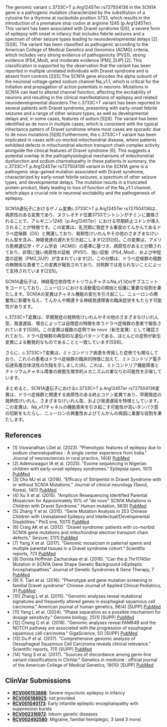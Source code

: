 
    
The genomic variant c.3733C>T p.Arg1245Ter rs727504136 in the SCN1A gene is a pathogenic mutation characterized by the substitution of a cytosine for a thymine at nucleotide position 3733, which results in the introduction of a premature stop codon at arginine 1245 (p.Arg1245Ter). This variant has been associated with Dravet syndrome (DS), a severe form of epilepsy with onset in infancy that includes febrile seizures and a spectrum of other seizure types leading to neurodevelopmental delays [2][5][6]. The variant has been classified as pathogenic according to the American College of Medical Genetics and Genomics (ACMG) criteria, which includes very strong evidence of pathogenicity (PVS1), strong evidence (PS4_Mod), and moderate evidence (PM2_SUP) [2]. This classification is supported by the observation that the variant has been reported in multiple unrelated individuals with Dravet syndrome and is absent from controls [2][5].The SCN1A gene encodes the alpha subunit of the neuronal voltage-gated sodium channel Na_v1.1, which is critical for the initiation and propagation of action potentials in neurons. Mutations in SCN1A can lead to altered channel function, affecting the excitability of neurons and resulting in the clinical manifestations of epilepsy and related neurodevelopmental disorders.The c.3733C>T variant has been reported in several patients with Dravet syndrome, presenting with early-onset febrile seizures and a range of other seizure types, as well as developmental delays and, in some cases, features of autism [5][6]. The variant has been identified as de novo in multiple cases, which is consistent with the typical inheritance pattern of Dravet syndrome where most cases are sporadic due to de novo mutations [5][6].Furthermore, the c.3733C>T variant has been implicated in cases with co-morbid mitochondrial disease, where patients exhibited defects in mitochondrial electron transport chain complex activity alongside the clinical features of Dravet syndrome [6]. This suggests a potential overlap in the pathophysiological mechanisms of mitochondrial dysfunction and sodium channelopathy in these patients.In summary, the c.3733C>T p.Arg1245Ter rs727504136 variant in the SCN1A gene is a pathogenic stop-gained mutation associated with Dravet syndrome, characterized by early-onset febrile seizures, a spectrum of other seizure types, and developmental delays. The mutation results in a truncated protein product, likely leading to loss of function of the Na_v1.1 channel, which plays a crucial role in neuronal excitability and the pathogenesis of epilepsy.

SCN1A遺伝子におけるゲノム変異c.3733C>T p.Arg1245Ter rs727504136は、病原性のある変異であり、ヌクレオチド位置3733でシトシンがチミンに置換されることで、アルギニン1245（p.Arg1245Ter）における早期終止コドンが導入されることが特徴です。この変異は、乳児期に発症する重度のてんかんであるドラベ症候群（DS）と関連しており、発熱性けいれんやその他のさまざまなけいれん型を含み、神経発達の遅れを引き起こします[2][5][6]。この変異は、アメリカ医療遺伝学・ゲノム学会（ACMG）の基準に基づき、病原性があると分類されており、非常に強い病原性の証拠（PVS1）、強い証拠（PS4_Mod）、および中程度の証拠（PM2_SUP）が含まれています[2]。この分類は、ドラベ症候群の複数の無関係な患者でこの変異が報告されており、対照群では見られないことによって支持されています[2][5]。

SCN1A遺伝子は、神経電位依存性ナトリウムチャネルNa_v1.1のαサブユニットをコードしており、ニューロンにおける活動電位の開始と伝播に重要な役割を果たします。SCN1Aの変異はチャネル機能の変化を引き起こし、ニューロンの興奮性に影響を与え、てんかんや関連する神経発達障害の臨床症状をもたらす可能性があります。

c.3733C>T変異は、早期発症の発熱性けいれんやその他のさまざまなけいれん型、発達遅延、場合によっては自閉症の特徴を伴うドラベ症候群の患者で報告されています[5][6]。この変異は複数の症例でde novo（新生変異）として確認されており、ドラベ症候群の典型的な遺伝パターンである、ほとんどの症例が新生変異による散発的なものであることと一致しています[5][6]。

さらに、c.3733C>T変異は、ミトコンドリア疾患を併発した症例でも関与しており、これらの患者はドラベ症候群の臨床的特徴に加えて、ミトコンドリア電子伝達系複合体活性の欠陥を示しました[6]。これは、ミトコンドリア機能障害とナトリウムチャネル障害の病態生理学的メカニズムの重なりの可能性を示唆しています。

まとめると、SCN1A遺伝子におけるc.3733C>T p.Arg1245Ter rs727504136変異は、ドラベ症候群と関連する病原性のある終止コドン変異であり、早期発症の発熱性けいれん、さまざまなけいれん型、および発達遅延を特徴としています。この変異は、Na_v1.1チャネルの機能喪失を引き起こす可能性が高いタンパク質の切断をもたらし、ニューロンの興奮性およびてんかんの病因に重要な役割を果たします。
    
## References
- [1] Viswanathan LGet al. (2023). "Phenotypic features of epilepsy due to sodium channelopathies - A single center experience from India." Journal of neurosciences in rural practice, 14(4) [PubMed](https://pubmed.ncbi.nlm.nih.gov/38059254/)
- [2] Ademuwagun IA et al. (2025). "Exome sequencing in Nigerian children with early-onset epilepsy syndromes." Epilepsia open, 10(1) [PubMed](https://pubmed.ncbi.nlm.nih.gov/39570184/)
- [3] Cho MJ et al. (2018). "Efficacy of Stiripentol in Dravet Syndrome with or without SCN1A Mutations." Journal of clinical neurology (Seoul, Korea), 14(1) [PubMed](https://pubmed.ncbi.nlm.nih.gov/29141279/)
- [4] Xu X et al. (2015). "Amplicon Resequencing Identified Parental Mosaicism for Approximately 10% of "de novo" SCN1A Mutations in Children with Dravet Syndrome." Human mutation, 36(9) [PubMed](https://pubmed.ncbi.nlm.nih.gov/26096185/)
- [5] Zhang Y et al. (2015). "Gene Mutation Analysis in 253 Chinese Children with Unexplained Epilepsy and Intellectual/Developmental Disabilities." PloS one, 10(11) [PubMed](https://pubmed.ncbi.nlm.nih.gov/26544041/)
- [6] Craig AK et al. (2012). "Dravet syndrome: patients with co-morbid SCN1A gene mutations and mitochondrial electron transport chain defects." Seizure, 21(1) [PubMed](https://pubmed.ncbi.nlm.nih.gov/21906962/)
- [7] Yang X et al. (2017). "Genomic mosaicism in paternal sperm and multiple parental tissues in a Dravet syndrome cohort." Scientific reports, 7(1) [PubMed](https://pubmed.ncbi.nlm.nih.gov/29142202/)
- [8] Dorota Hoffman Zacharskaa et al. (2016). "Can the p.Thr1174Ser Mutation in SCN1A Gene Shape Genetic Background inEpileptic Encephalopathies" Journal of Genetic Syndromes & Gene Therapy, 7 [PubMed](https://doi.org/10.4172/2157-7412.1000290)
- [9] X. Tian et al. (2016). "Phenotype and gene mutation screening in familial Dravet syndrome" Chinese Journal of Applied Clinical Pediatrics, 31 [PubMed](https://doi.org/10.3760/CMA.J.ISSN.2095-428X.2016.20.003)
- [10] Zhang L et al. (2015). "Genomic analyses reveal mutational signatures and frequently altered genes in esophageal squamous cell carcinoma." American journal of human genetics, 96(4) [SUPP] [PubMed](https://pubmed.ncbi.nlm.nih.gov/25839328/)
- [11] Yang L et al. (2024). "Phase separation as a possible mechanism for dosage sensitivity." Genome biology, 25(1) [SUPP] [PubMed](https://pubmed.ncbi.nlm.nih.gov/38225666/)
- [12] Cheng C et al. (2016). "Genomic analyses reveal FAM84B and the NOTCH pathway are associated with the progression of esophageal squamous cell carcinoma." GigaScience, 5() [SUPP] [PubMed](https://pubmed.ncbi.nlm.nih.gov/26759717/)
- [13] Du P et al. (2017). "Comprehensive genomic analysis of Oesophageal Squamous Cell Carcinoma reveals clinical relevance." Scientific reports, 7(1) [SUPP] [PubMed](https://pubmed.ncbi.nlm.nih.gov/29127303/)
- [14] Yang S et al. (2017). "Sources of discordance among germ-line variant classifications in ClinVar." Genetics in medicine : official journal of the American College of Medical Genetics, 19(10) [SUPP] [PubMed](https://pubmed.ncbi.nlm.nih.gov/28569743/)

    
## ClinVar Submissions
- **[RCV000153888](https://www.ncbi.nlm.nih.gov/clinvar/RCV000153888/)**: Severe myoclonic epilepsy in infancy
- **[RCV000188925](https://www.ncbi.nlm.nih.gov/clinvar/RCV000188925/)**: not provided
- **[RCV001040173](https://www.ncbi.nlm.nih.gov/clinvar/RCV001040173/)**: Early infantile epileptic encephalopathy with suppression bursts
- **[RCV002316972](https://www.ncbi.nlm.nih.gov/clinvar/RCV002316972/)**: Inborn genetic diseases
- **[RCV002492580](https://www.ncbi.nlm.nih.gov/clinvar/RCV002492580/)**: Migraine, familial hemiplegic, 3 (and 3 more)

    